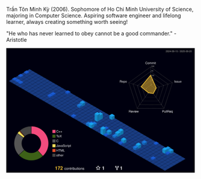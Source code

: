 Trần Tôn Minh Kỳ (2006). Sophomore of Ho Chi Minh University of Science, majoring in Computer Science. Aspiring software engineer and lifelong learner, always creating something worth seeing!

"He who has never learned to obey cannot be a good commander." - Aristotle

![](./profile-3d-contrib/profile-night-view.svg)
